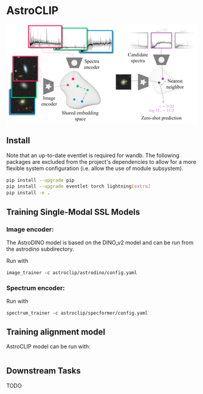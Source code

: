 # AstroCLIP

![image](assets/im_embedding.png)

## Install
Note that an up-to-date eventlet is required for wandb.
The following packages are excluded from the project's dependencies to allow for a more flexible system configuration (i.e. allow the use of module subsystem).

```bash
pip install --upgrade pip
pip install --upgrade eventlet torch lightning[extra]
pip install -e .
```


## Training Single-Modal SSL Models

### Image encoder:
The AstroDINO model is based on the DINO_v2 model and can be run from the astrodino subdirectory.

Run with
```
image_trainer -c astroclip/astrodino/config.yaml
```

### Spectrum encoder:

Run with
```
spectrum_trainer -c astroclip/specformer/config.yaml

```

## Training alignment model

AstroCLIP model can be run with:
```

```

## Downstream Tasks

TODO
